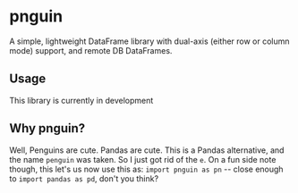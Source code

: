# pnguin
A simple, lightweight DataFrame library with dual-axis (either row or column mode) support, and remote DB DataFrames.

## Usage
This library is currently in development

## Why pnguin?
Well, Penguins are cute. Pandas are cute. This is a Pandas alternative, and the name `penguin` was taken. So I just got rid of the `e`. 
On a fun side note though, this let's us now use this as: `import pnguin as pn` -- close enough to `import pandas as pd`, don't you think?